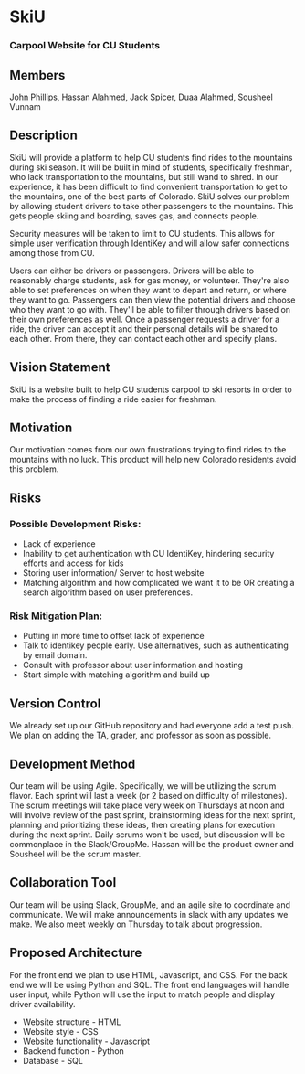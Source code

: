 # SkiU
### Carpool Website for CU Students

## Members
John Phillips, Hassan Alahmed, Jack Spicer, Duaa Alahmed, Sousheel Vunnam


## Description
  SkiU will provide a platform to help CU students find rides to the mountains during ski season. It will be built in mind of students, specifically freshman, who lack transportation to the mountains, but still wand to shred. In our experience, it has been difficult to find convenient transportation to get to the mountains, one of the best parts of Colorado. SkiU solves our problem by allowing student drivers to take other passengers to the mountains. This gets people skiing and boarding, saves gas, and connects people.


  Security measures will be taken to limit to CU students. This allows for simple user verification through IdentiKey and will allow safer connections among those from CU.


  Users can either be drivers or passengers. Drivers will be able to reasonably charge students, ask for gas money, or volunteer. They're also able to set preferences on when they want to depart and return, or where they want to go. Passengers can then view the potential drivers and choose who they want to go with. They'll be able to filter through drivers based on their own preferences as well. Once a passenger requests a driver for a ride, the driver can accept it and their personal details will be shared to each other. From there, they can contact each other and specify plans.


## Vision Statement
SkiU is a website built to help CU students carpool to ski resorts in order to make the process of finding a ride easier for freshman.


## Motivation
Our motivation comes from our own frustrations trying to find rides to the mountains with no luck. This product will help new Colorado residents avoid this problem.


## Risks
### Possible Development Risks:
- Lack of experience
- Inability to get authentication with CU IdentiKey, hindering security efforts and access for kids
- Storing user information/ Server to host website
- Matching algorithm and how complicated we want it to be OR creating a search algorithm based on user preferences.

### Risk Mitigation Plan:
- Putting in more time to offset lack of experience
- Talk to identikey people early. Use alternatives, such as authenticating by email domain.
- Consult with professor about user information and hosting
- Start simple with matching algorithm and build up


## Version Control
We already set up our GitHub repository and had everyone add a test push. We plan on adding the TA, grader, and professor as soon as possible.


## Development Method
Our team will be using Agile. Specifically, we will be utilizing the scrum flavor. Each sprint will last a week (or 2 based on difficulty of milestones). The scrum meetings will take place very week on Thursdays at noon and will involve review of the past sprint, brainstorming ideas for the next sprint, planning and prioritizing these ideas, then creating plans for execution during the next sprint. Daily scrums won't be used, but discussion will be commonplace in the Slack/GroupMe. Hassan will be the product owner and Sousheel will be the scrum master.


## Collaboration Tool
Our team will be using Slack, GroupMe, and an agile site to coordinate and communicate. We will make announcements in slack with any updates we make. We also meet weekly on Thursday to talk about progression.


## Proposed Architecture
For the front end we plan to use HTML, Javascript, and CSS. For the back end we will be using Python and SQL.
The front end languages will handle user input, while Python will use the input to match people and display driver availability.
- Website structure - HTML
- Website style - CSS
- Website functionality - Javascript
- Backend function - Python
- Database - SQL
